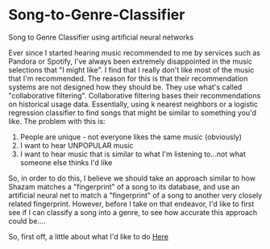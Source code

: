 # Song-to-Genre-Classifier
Song to Genre Classifier using artificial neural networks

Ever since I started hearing music recommended to me by services such as Pandora or Spotify, I've always been extremely disappointed in the music selections that "I might like". I find that I really don't like most of the music that I'm recommended. The reason for this is that their recommendation systems are not designed how they should be. They use what's called "collaborative filtering". Collaborative filtering bases their recommendations on historical usage data. Essentially, using k nearest neighbors or a logistic regression classifier to find songs that might be similar to something you'd like. 
The problem with this is:   

1. People are unique - not everyone likes the same music (obviously)
2. I want to hear UNPOPULAR music
3. I want to hear music that is similar to what I'm listening to...not what someone else thinks I'd like

So, in order to do this, I believe we should take an approach similar to how Shazam matches a "fingerprint" of a song to its database, and use an artificial neural net to match a "fingerprint" of a song to another very closely related fingerprint. However, before I take on that endeavor, I'd like to first see if I can classify a song into a genre, to see how accurate this approach could be....

  So, first off, a little about what I'd like to do [Here](https://github.com/G1NO/Song-to-Genre-Classifier/blob/master/Intro_load_data.ipynb)
  
  
